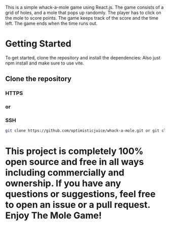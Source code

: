 This is a simple whack-a-mole game using React.js. The game consists of a grid of holes, and a mole that pops up randomly. The player has to click on the mole to score points. The game keeps track of the score and the time left. The game ends when the time runs out.

# Getting Started
To get started, clone the repository and install the dependencies:
Also just npm install and make sure to use vite.


## Clone the repository
### HTTPS
### or
### SSH
```bash
git clone https://github.com/optimisticjuice/whack-a-mole.git or git clone git@github.com:optimisticjuice/whack-a-mole.git
```
# This project is completely 100% open source and free in all ways including commercially and ownership. If you have any questions or suggestions, feel free to open an issue or a pull request. Enjoy The Mole Game!


